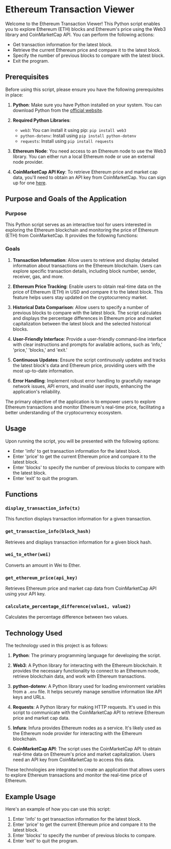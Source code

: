 # Ethereum Transaction Viewer

Welcome to the Ethereum Transaction Viewer! This Python script enables you to explore Ethereum (ETH) blocks and Ethereum's price using the Web3 library and CoinMarketCap API. You can perform the following actions:

- Get transaction information for the latest block.
- Retrieve the current Ethereum price and compare it to the latest block.
- Specify the number of previous blocks to compare with the latest block.
- Exit the program.

## Prerequisites

Before using this script, please ensure you have the following prerequisites in place:

1. **Python**: Make sure you have Python installed on your system. You can download Python from the [official website](https://www.python.org/downloads/).

2. **Required Python Libraries**:
   - `web3`: You can install it using pip: `pip install web3`
   - `python-dotenv`: Install using `pip install python-dotenv`
   - `requests`: Install using `pip install requests`

3. **Ethereum Node**: You need access to an Ethereum node to use the Web3 library. You can either run a local Ethereum node or use an external node provider.

4. **CoinMarketCap API Key**: To retrieve Ethereum price and market cap data, you'll need to obtain an API key from CoinMarketCap. You can sign up for one [here](https://pro.coinmarketcap.com/signup/).

## Purpose and Goals of the Application

### Purpose

This Python script serves as an interactive tool for users interested in exploring the Ethereum blockchain and monitoring the price of Ethereum (ETH) from CoinMarketCap. It provides the following functions:

### Goals

1. **Transaction Information**: Allow users to retrieve and display detailed information about transactions on the Ethereum blockchain. Users can explore specific transaction details, including block number, sender, receiver, gas, and more.

2. **Ethereum Price Tracking**: Enable users to obtain real-time data on the price of Ethereum (ETH) in USD and compare it to the latest block. This feature helps users stay updated on the cryptocurrency market.

3. **Historical Data Comparison**: Allow users to specify a number of previous blocks to compare with the latest block. The script calculates and displays the percentage differences in Ethereum price and market capitalization between the latest block and the selected historical blocks.

4. **User-Friendly Interface**: Provide a user-friendly command-line interface with clear instructions and prompts for available actions, such as 'info,' 'price,' 'blocks,' and 'exit.'

5. **Continuous Updates**: Ensure the script continuously updates and tracks the latest block's data and Ethereum price, providing users with the most up-to-date information.

6. **Error Handling**: Implement robust error handling to gracefully manage network issues, API errors, and invalid user inputs, enhancing the application's reliability.

The primary objective of the application is to empower users to explore Ethereum transactions and monitor Ethereum's real-time price, facilitating a better understanding of the cryptocurrency ecosystem.

## Usage

Upon running the script, you will be presented with the following options:

- Enter 'info' to get transaction information for the latest block.
- Enter 'price' to get the current Ethereum price and compare it to the latest block.
- Enter 'blocks' to specify the number of previous blocks to compare with the latest block.
- Enter 'exit' to quit the program.

## Functions

### `display_transaction_info(tx)`

This function displays transaction information for a given transaction.

### `get_transaction_info(block_hash)`

Retrieves and displays transaction information for a given block hash.

### `wei_to_ether(wei)`

Converts an amount in Wei to Ether.

### `get_ethereum_price(api_key)`

Retrieves Ethereum price and market cap data from CoinMarketCap API using your API key.

### `calculate_percentage_difference(value1, value2)`

Calculates the percentage difference between two values.

## Technology Used

The technology used in this project is as follows:

1. **Python**: The primary programming language for developing the script.

2. **Web3**: A Python library for interacting with the Ethereum blockchain. It provides the necessary functionality to connect to an Ethereum node, retrieve blockchain data, and work with Ethereum transactions.

3. **python-dotenv**: A Python library used for loading environment variables from a `.env` file. It helps securely manage sensitive information like API keys and URLs.

4. **Requests**: A Python library for making HTTP requests. It's used in this script to communicate with the CoinMarketCap API to retrieve Ethereum price and market cap data.

5. **Infura**: Infura provides Ethereum nodes as a service. It's likely used as the Ethereum node provider for interacting with the Ethereum blockchain.

6. **CoinMarketCap API**: The script uses the CoinMarketCap API to obtain real-time data on Ethereum's price and market capitalization. Users need an API key from CoinMarketCap to access this data.

These technologies are integrated to create an application that allows users to explore Ethereum transactions and monitor the real-time price of Ethereum.

## Example Usage

Here's an example of how you can use this script:

1. Enter 'info' to get transaction information for the latest block.
2. Enter 'price' to get the current Ethereum price and compare it to the latest block.
3. Enter 'blocks' to specify the number of previous blocks to compare.
4. Enter 'exit' to quit the program.
